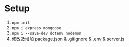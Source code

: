 # Setup 
1. `npm init`
2. `npm i express mongoose`
3. `npm i --save-dev dotenv nodemon`
4. 修改及增加 package.json & .gitignore & .env & server.js